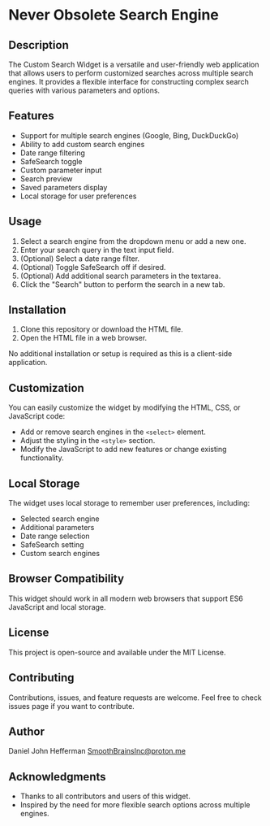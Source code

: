 # Never Obsolete Search Engine

## Description

The Custom Search Widget is a versatile and user-friendly web application that allows users to perform customized searches across multiple search engines. It provides a flexible interface for constructing complex search queries with various parameters and options.

## Features

- Support for multiple search engines (Google, Bing, DuckDuckGo)
- Ability to add custom search engines
- Date range filtering
- SafeSearch toggle
- Custom parameter input
- Search preview
- Saved parameters display
- Local storage for user preferences

## Usage

1. Select a search engine from the dropdown menu or add a new one.
2. Enter your search query in the text input field.
3. (Optional) Select a date range filter.
4. (Optional) Toggle SafeSearch off if desired.
5. (Optional) Add additional search parameters in the textarea.
6. Click the "Search" button to perform the search in a new tab.

## Installation

1. Clone this repository or download the HTML file.
2. Open the HTML file in a web browser.

No additional installation or setup is required as this is a client-side application.

## Customization

You can easily customize the widget by modifying the HTML, CSS, or JavaScript code:

- Add or remove search engines in the `<select>` element.
- Adjust the styling in the `<style>` section.
- Modify the JavaScript to add new features or change existing functionality.

## Local Storage

The widget uses local storage to remember user preferences, including:

- Selected search engine
- Additional parameters
- Date range selection
- SafeSearch setting
- Custom search engines

## Browser Compatibility

This widget should work in all modern web browsers that support ES6 JavaScript and local storage.

## License

This project is open-source and available under the MIT License.

## Contributing

Contributions, issues, and feature requests are welcome. Feel free to check issues page if you want to contribute.

## Author

Daniel John Hefferman
SmoothBrainsInc@proton.me

## Acknowledgments

- Thanks to all contributors and users of this widget.
- Inspired by the need for more flexible search options across multiple engines.

